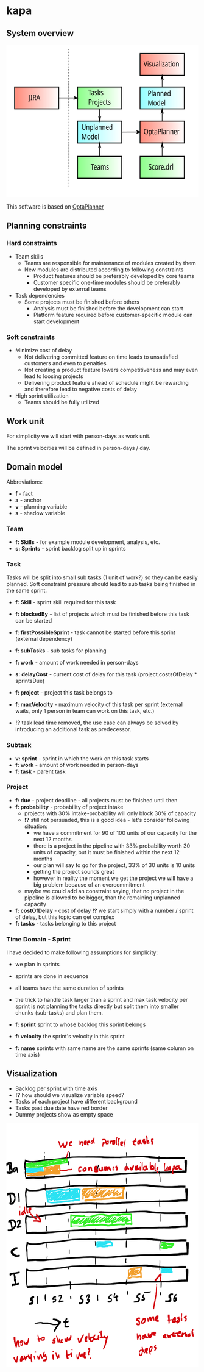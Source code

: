# kapa

## System overview 

<img src="docs/flow-chart.svg" width="640" height="400">


This software is based on [OptaPlanner](https://www.optaplanner.org/)

## Planning constraints

### Hard constraints
* Team skills
    * Teams are responsible for maintenance of modules created by them
    * New modules are distributed according to following constraints
        * Product features should be preferably developed by core teams
        * Customer specific one-time modules should be preferably developed by external teams
* Task dependencies
    * Some projects must be finished before others
        * Analysis must be finished before the development can start
        * Platform feature required before customer-specific module can start development
        
### Soft constraints

* Minimize cost of delay
    * Not delivering committed feature on time leads to unsatisfied customers and even to penalties
    * Not creating a product feature lowers competitiveness and may even lead to loosing projects
    * Delivering  product feature ahead of schedule might be rewarding and therefore lead to negative costs of delay
* High sprint utilization
    * Teams should be fully utilized

## Work unit

For simplicity we will start with person-days as work unit.

The sprint velocities will be defined in person-days / day.

## Domain model

Abbreviations:
* **f** - fact
* **a** - anchor
* **v** - planning variable
* **s** - shadow variable

### Team

* **f: Skills** - for example module development, analysis, etc.
* **s: Sprints** - sprint backlog split up in sprints

### Task

Tasks will be split into small sub tasks (1 unit of work?) so they can be easily planned.
Soft constraint pressure should lead to sub tasks being finished in the same sprint.

* **f: Skill** - sprint skill required for this task
* **f: blockedBy** - list of projects which must be finished before this task can be started
* **f: firstPossibleSprint** - task cannot be started before this sprint (external dependency)
* **f: subTasks** - sub tasks for planning
* **f: work** - amount of work needed in person-days
* **s: delayCost** - current cost of delay for this task (project.costsOfDelay * sprintsDue)
* **f: project** - project this task belongs to
* **f: maxVelocity** - maximum velocity of this task per sprint (external waits, only 1 person in team can work on 
this task, etc.)

* **!?** task lead time removed, the use case can always be solved by introducing an additional task as 
predecessor.

### Subtask

* **v: sprint** - sprint in which the work on this task starts
* **f: work** - amount of work needed in person-days
* **f: task** - parent task

### Project

* **f: due** - project deadline - all projects must be finished until then
* **f: probability** - probability of project intake
    * projects with 30% intake-probability will only block 30% of capacity
    * **!?** still not persuaded, this is a good idea - let's consider following situation:
        * we have a commitment for 90 of 100 units of our capacity for the next 12 months
        * there is a project in the pipeline with 33% probability worth 30 units of capacity, but it must be finished within the next 12 months
        * our plan will say to go for the project, 33% of 30 units is 10 units
        * getting the project sounds great
        * however in reality the moment we get the project we will have a big problem because of an overcommitment
    * maybe we could add an constraint saying, that no project in the pipeline is allowed to be bigger, than the remaining unplanned capacity 
* **f: costOfDelay** - cost of delay **!?** we start simply with a number / sprint of delay, but this topic can get complex
* **f: tasks** - tasks belonging to this project

### Time Domain - Sprint

I have decided to make following assumptions for simplicity:

* we plan in sprints
* sprints are done in sequence
* all teams have the same duration of sprints 
* the trick to handle task larger than a sprint and max task velocity per sprint is not planning the tasks
directly but split them into smaller chunks (sub-tasks) and plan them.

* **f: sprint** sprint to whose backlog this sprint belongs
* **f: velocity** the sprint's velocity in this sprint
* **f: name** sprints with same name are the same sprints (same column on time axis)

## Visualization

* Backlog per sprint with time axis
* **!?** how should we visualize variable speed?
* Tasks of each project have different background
* Tasks past due date have red border
* Dummy projects show as empty space

<img src="docs/visualization.png" width="640" height="640">
